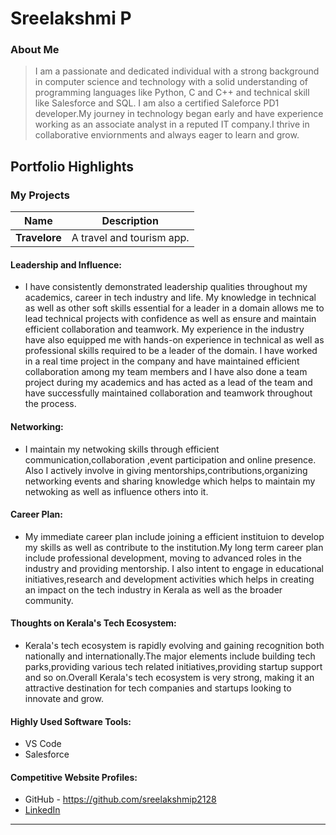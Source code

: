 # Sreelakshmi P

### About Me

> I am a passionate and dedicated individual with a strong background in computer science and technology with a solid understanding of programming languages like Python, C and C++ and technical skill like Salesforce and SQL. I am also a certified Saleforce PD1 developer.My journey in technology began early and have experience working as an associate analyst in a reputed IT company.I thrive in collaborative enviornments and always eager to learn and grow.  

## Portfolio Highlights

### My Projects

| Name                | Description                                                               |                                                    
|---------------------|---------------------------------------------------------------------------|
| **Travelore**       | A travel and tourism app.                                                 |  
#### Leadership and Influence:

- I have consistently demonstrated leadership qualities throughout my academics, career in tech industry and life. My knowledge in technical as well as other soft skills essential for a leader in a domain allows me to lead technical projects with confidence as well as ensure and maintain efficient collaboration and teamwork. My experience in the industry have also equipped me with hands-on experience in technical as well as professional skills required to be a leader of the domain. I have worked in a real time project in the company and have maintained efficient collaboration among my team members and I have also done a team project during my academics and has acted as a lead of the team and have successfully maintained collaboration and teamwork throughout the process.

#### Networking:

- I maintain my netwoking skills through efficient communication,collaboration ,event participation and online presence. Also I actively involve in giving mentorships,contributions,organizing networking events and sharing knowledge which helps to maintain my netwoking as well as influence others into it.

#### Career Plan:

- My immediate career plan include joining a efficient instituion to develop my skills as well as contribute to the institution.My long term career plan include professional development, moving to advanced roles in the industry and providing mentorship. I also intent to engage in educational initiatives,research and development activities which helps in creating an impact on the tech industry in Kerala as well as the broader community.

#### Thoughts on Kerala's Tech Ecosystem:

- Kerala's tech ecosystem is rapidly evolving and gaining recognition both nationally and internationally.The major elements include building tech parks,providing various tech related initiatives,providing startup support and so on.Overall Kerala's tech ecosystem is very strong, making it an attractive destination for tech companies and startups looking to innovate and grow.

#### Highly Used Software Tools:

- VS Code
- Salesforce
#### Competitive Website Profiles:

- GitHub - https://github.com/sreelakshmip2128
- [LinkedIn](https://www.linkedin.com/in/sreelakshmi-p-869b66275/)




---
